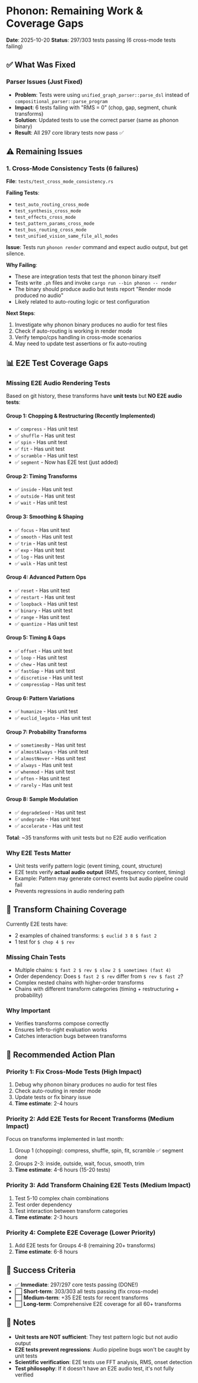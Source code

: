 # Phonon: Remaining Work & Coverage Gaps

**Date**: 2025-10-20
**Status**: 297/303 tests passing (6 cross-mode tests failing)

## ✅ What Was Fixed

### Parser Issues (Just Fixed)
- **Problem**: Tests were using `unified_graph_parser::parse_dsl` instead of `compositional_parser::parse_program`
- **Impact**: 6 tests failing with "RMS = 0" (chop, gap, segment, chunk transforms)
- **Solution**: Updated tests to use the correct parser (same as phonon binary)
- **Result**: All 297 core library tests now pass ✅

## ⚠️  Remaining Issues

### 1. Cross-Mode Consistency Tests (6 failures)
**File**: `tests/test_cross_mode_consistency.rs`

**Failing Tests**:
- `test_auto_routing_cross_mode`
- `test_synthesis_cross_mode`
- `test_effects_cross_mode`
- `test_pattern_params_cross_mode`
- `test_bus_routing_cross_mode`
- `test_unified_vision_same_file_all_modes`

**Issue**: Tests run `phonon render` command and expect audio output, but get silence.

**Why Failing**:
- These are integration tests that test the phonon binary itself
- Tests write `.ph` files and invoke `cargo run --bin phonon -- render`
- The binary should produce audio but tests report "Render mode produced no audio"
- Likely related to auto-routing logic or test configuration

**Next Steps**:
1. Investigate why phonon binary produces no audio for test files
2. Check if auto-routing is working in render mode
3. Verify tempo/cps handling in cross-mode scenarios
4. May need to update test assertions or fix auto-routing

## 📊 E2E Test Coverage Gaps

### Missing E2E Audio Rendering Tests
Based on git history, these transforms have **unit tests** but **NO E2E audio tests**:

#### Group 1: Chopping & Restructuring (Recently Implemented)
- ✅ `compress` - Has unit test
- ✅ `shuffle` - Has unit test
- ✅ `spin` - Has unit test
- ✅ `fit` - Has unit test
- ✅ `scramble` - Has unit test
- ✅ `segment` - Now has E2E test (just added)

#### Group 2: Timing Transforms
- ✅ `inside` - Has unit test
- ✅ `outside` - Has unit test
- ✅ `wait` - Has unit test

#### Group 3: Smoothing & Shaping
- ✅ `focus` - Has unit test
- ✅ `smooth` - Has unit test
- ✅ `trim` - Has unit test
- ✅ `exp` - Has unit test
- ✅ `log` - Has unit test
- ✅ `walk` - Has unit test

#### Group 4: Advanced Pattern Ops
- ✅ `reset` - Has unit test
- ✅ `restart` - Has unit test
- ✅ `loopback` - Has unit test
- ✅ `binary` - Has unit test
- ✅ `range` - Has unit test
- ✅ `quantize` - Has unit test

#### Group 5: Timing & Gaps
- ✅ `offset` - Has unit test
- ✅ `loop` - Has unit test
- ✅ `chew` - Has unit test
- ✅ `fastGap` - Has unit test
- ✅ `discretise` - Has unit test
- ✅ `compressGap` - Has unit test

#### Group 6: Pattern Variations
- ✅ `humanize` - Has unit test
- ✅ `euclid_legato` - Has unit test

#### Group 7: Probability Transforms
- ✅ `sometimesBy` - Has unit test
- ✅ `almostAlways` - Has unit test
- ✅ `almostNever` - Has unit test
- ✅ `always` - Has unit test
- ✅ `whenmod` - Has unit test
- ✅ `often` - Has unit test
- ✅ `rarely` - Has unit test

#### Group 8: Sample Modulation
- ✅ `degradeSeed` - Has unit test
- ✅ `undegrade` - Has unit test
- ✅ `accelerate` - Has unit test

**Total**: ~35 transforms with unit tests but no E2E audio verification

### Why E2E Tests Matter
- Unit tests verify pattern logic (event timing, count, structure)
- E2E tests verify **actual audio output** (RMS, frequency content, timing)
- Example: Pattern may generate correct events but audio pipeline could fail
- Prevents regressions in audio rendering path

## 🔗 Transform Chaining Coverage

Currently E2E tests have:
- 2 examples of chained transforms: `$ euclid 3 8 $ fast 2`
- 1 test for `$ chop 4 $ rev`

### Missing Chain Tests
- Multiple chains: `$ fast 2 $ rev $ slow 2 $ sometimes (fast 4)`
- Order dependency: Does `$ fast 2 $ rev` differ from `$ rev $ fast 2`?
- Complex nested chains with higher-order transforms
- Chains with different transform categories (timing + restructuring + probability)

### Why Important
- Verifies transforms compose correctly
- Ensures left-to-right evaluation works
- Catches interaction bugs between transforms

## 📝 Recommended Action Plan

### Priority 1: Fix Cross-Mode Tests (High Impact)
1. Debug why phonon binary produces no audio for test files
2. Check auto-routing in render mode
3. Update tests or fix binary issue
4. **Time estimate**: 2-4 hours

### Priority 2: Add E2E Tests for Recent Transforms (Medium Impact)
Focus on transforms implemented in last month:
1. Group 1 (chopping): compress, shuffle, spin, fit, scramble ✅ segment done
2. Groups 2-3: inside, outside, wait, focus, smooth, trim
3. **Time estimate**: 4-6 hours (15-20 tests)

### Priority 3: Add Transform Chaining E2E Tests (Medium Impact)
1. Test 5-10 complex chain combinations
2. Test order dependency
3. Test interaction between transform categories
4. **Time estimate**: 2-3 hours

### Priority 4: Complete E2E Coverage (Lower Priority)
1. Add E2E tests for Groups 4-8 (remaining 20+ transforms)
2. **Time estimate**: 6-8 hours

## 🎯 Success Criteria

- ✅ **Immediate**: 297/297 core tests passing (DONE!)
- ⬜ **Short-term**: 303/303 all tests passing (fix cross-mode)
- ⬜ **Medium-term**: +35 E2E tests for recent transforms
- ⬜ **Long-term**: Comprehensive E2E coverage for all 60+ transforms

## 📌 Notes

- **Unit tests are NOT sufficient**: They test pattern logic but not audio output
- **E2E tests prevent regressions**: Audio pipeline bugs won't be caught by unit tests
- **Scientific verification**: E2E tests use FFT analysis, RMS, onset detection
- **Test philosophy**: If it doesn't have an E2E audio test, it's not fully verified
